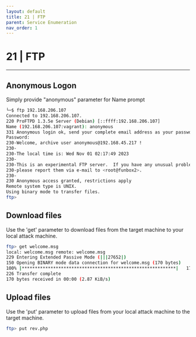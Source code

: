 ```yaml
---
layout: default
title: 21 | FTP
parent: Service Enumeration
nav_order: 1
---
```


# 21 | FTP

---

## Anonymous Logon

Simply provide "anonymous" parameter for Name prompt

```bash
└─$ ftp 192.168.206.107
Connected to 192.168.206.107.
220 ProFTPD 1.3.5e Server (Debian) [::ffff:192.168.206.107]
Name (192.168.206.107:vagrant): anonymous
331 Anonymous login ok, send your complete email address as your password
Password:
230-Welcome, archive user anonymous@192.168.45.217 !
230-
230-The local time is: Wed Nov 01 02:17:49 2023
230-
230-This is an experimental FTP server.  If you have any unusual problems,
230-please report them via e-mail to <root@funbox2>.
230-
230 Anonymous access granted, restrictions apply
Remote system type is UNIX.
Using binary mode to transfer files.
ftp>
```

## Download files

Use the 'get' parameter to download files from the target machine to your local attack machine.

```bash
ftp> get welcome.msg
local: welcome.msg remote: welcome.msg
229 Entering Extended Passive Mode (|||27652|)
150 Opening BINARY mode data connection for welcome.msg (170 bytes)
100% |***********************************************************|   170        3.68 MiB/s    00:00 ETA
226 Transfer complete
170 bytes received in 00:00 (2.87 KiB/s)

```

## Upload files

Use the 'put' parameter to upload files from your local attack machine to the target machine.

```bash
ftp> put rev.php
```
